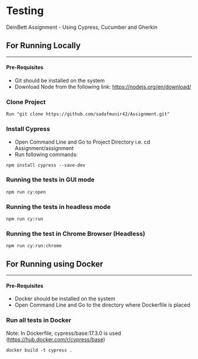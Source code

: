 # Testing  

DeinBett Assignment - Using Cypress, Cucumber and Gherkin

## For Running Locally
---
#### Pre-Requisites
- Git should be installed on the system
- Download Node from the following link: https://nodejs.org/en/download/

### Clone Project
```
Run "git clone https://github.com/sadafmunir42/Assignment.git"
```

### Install Cypress
- Open Command Line and Go to Project Directory i.e. cd Assignment/assignment
- Run following commands:
```
npm install cypress --save-dev
```

### Running the tests in GUI mode
```
npm run cy:open
```

### Running the tests in headless mode
```
npm run cy:run
```

### Running the test in Chrome Browser (Headless)
```
npm run cy:run:chrome
```


## For Running using Docker
---
#### Pre-Requisites

- Docker should be installed on the system
- Open Command Line and Go to the directory where Dockerfile is placed

### Run all tests in Docker

Note: In Dockerfile,  cypress/base:17.3.0 is used (https://hub.docker.com/r/cypress/base)
```
docker build -t cypress .
```


